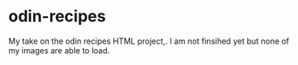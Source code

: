 # odin-recipes
My take on the odin recipes HTML project,.
I am not finsihed yet but none of my images are able to load.
